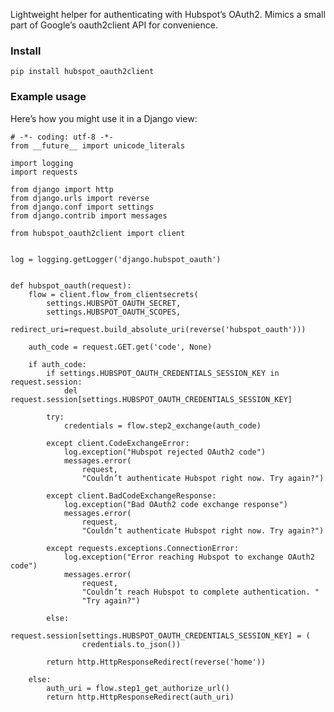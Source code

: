Lightweight helper for authenticating with Hubspot’s OAuth2.
Mimics a small part of Google’s oauth2client API for convenience.

### Install

    pip install hubspot_oauth2client

### Example usage

Here’s how you might use it in a Django view:

    # -*- coding: utf-8 -*-
    from __future__ import unicode_literals

    import logging
    import requests

    from django import http
    from django.urls import reverse
    from django.conf import settings
    from django.contrib import messages

    from hubspot_oauth2client import client


    log = logging.getLogger('django.hubspot_oauth')


    def hubspot_oauth(request):
        flow = client.flow_from_clientsecrets(
            settings.HUBSPOT_OAUTH_SECRET,
            settings.HUBSPOT_OAUTH_SCOPES,
            redirect_uri=request.build_absolute_uri(reverse('hubspot_oauth')))

        auth_code = request.GET.get('code', None)

        if auth_code:
            if settings.HUBSPOT_OAUTH_CREDENTIALS_SESSION_KEY in request.session:
                del request.session[settings.HUBSPOT_OAUTH_CREDENTIALS_SESSION_KEY]

            try:
                credentials = flow.step2_exchange(auth_code)

            except client.CodeExchangeError:
                log.exception("Hubspot rejected OAuth2 code")
                messages.error(
                    request,
                    "Couldn’t authenticate Hubspot right now. Try again?")

            except client.BadCodeExchangeResponse:
                log.exception("Bad OAuth2 code exchange response")
                messages.error(
                    request,
                    "Couldn’t authenticate Hubspot right now. Try again?")

            except requests.exceptions.ConnectionError:
                log.exception("Error reaching Hubspot to exchange OAuth2 code")
                messages.error(
                    request,
                    "Couldn’t reach Hubspot to complete authentication. "
                    "Try again?")

            else:
                request.session[settings.HUBSPOT_OAUTH_CREDENTIALS_SESSION_KEY] = (
                    credentials.to_json())

            return http.HttpResponseRedirect(reverse('home'))

        else:
            auth_uri = flow.step1_get_authorize_url()
            return http.HttpResponseRedirect(auth_uri)
